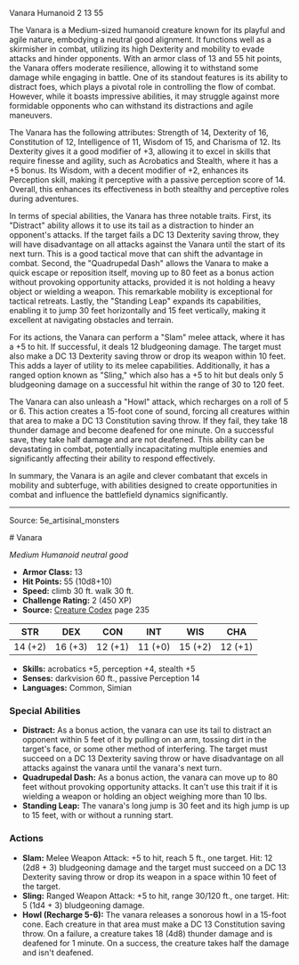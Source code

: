 <MonsterName/>Vanara</MonsterName>
<CreatureType/>Humanoid</CreatureType>
<CR/>2</CR>
<AC/>13</AC>
<HP/>55</HP>
<summary>The Vanara is a Medium-sized humanoid creature known for its playful and agile nature, embodying a neutral good alignment. It functions well as a skirmisher in combat, utilizing its high Dexterity and mobility to evade attacks and hinder opponents. With an armor class of 13 and 55 hit points, the Vanara offers moderate resilience, allowing it to withstand some damage while engaging in battle. One of its standout features is its ability to distract foes, which plays a pivotal role in controlling the flow of combat. However, while it boasts impressive abilities, it may struggle against more formidable opponents who can withstand its distractions and agile maneuvers. </summary>

<detail>

The Vanara has the following attributes: Strength of 14, Dexterity of 16, Constitution of 12, Intelligence of 11, Wisdom of 15, and Charisma of 12. Its Dexterity gives it a good modifier of +3, allowing it to excel in skills that require finesse and agility, such as Acrobatics and Stealth, where it has a +5 bonus. Its Wisdom, with a decent modifier of +2, enhances its Perception skill, making it perceptive with a passive perception score of 14. Overall, this enhances its effectiveness in both stealthy and perceptive roles during adventures.

In terms of special abilities, the Vanara has three notable traits. First, its "Distract" ability allows it to use its tail as a distraction to hinder an opponent's attacks. If the target fails a DC 13 Dexterity saving throw, they will have disadvantage on all attacks against the Vanara until the start of its next turn. This is a good tactical move that can shift the advantage in combat. Second, the "Quadrupedal Dash" allows the Vanara to make a quick escape or reposition itself, moving up to 80 feet as a bonus action without provoking opportunity attacks, provided it is not holding a heavy object or wielding a weapon. This remarkable mobility is exceptional for tactical retreats. Lastly, the "Standing Leap" expands its capabilities, enabling it to jump 30 feet horizontally and 15 feet vertically, making it excellent at navigating obstacles and terrain.

For its actions, the Vanara can perform a "Slam" melee attack, where it has a +5 to hit. If successful, it deals 12 bludgeoning damage. The target must also make a DC 13 Dexterity saving throw or drop its weapon within 10 feet. This adds a layer of utility to its melee capabilities. Additionally, it has a ranged option known as "Sling," which also has a +5 to hit but deals only 5 bludgeoning damage on a successful hit within the range of 30 to 120 feet. 

The Vanara can also unleash a "Howl" attack, which recharges on a roll of 5 or 6. This action creates a 15-foot cone of sound, forcing all creatures within that area to make a DC 13 Constitution saving throw. If they fail, they take 18 thunder damage and become deafened for one minute. On a successful save, they take half damage and are not deafened. This ability can be devastating in combat, potentially incapacitating multiple enemies and significantly affecting their ability to respond effectively.

In summary, the Vanara is an agile and clever combatant that excels in mobility and subterfuge, with abilities designed to create opportunities in combat and influence the battlefield dynamics significantly.</detail>



---

Source: 5e_artisinal_monsters

<statblock>
# Vanara

*Medium* *Humanoid* *neutral good*

- **Armor Class:** 13
- **Hit Points:** 55 (10d8+10)
- **Speed:** climb 30 ft. walk 30 ft.
- **Challenge Rating:** 2 (450 XP)
- **Source:** [Creature Codex](https://koboldpress.com/kpstore/product/creature-codex-for-5th-edition-dnd) page 235

| STR | DEX | CON | INT | WIS | CHA |
| --- | --- | --- | --- | --- | --- |
| 14 (+2) | 16 (+3) | 12 (+1) | 11 (+0) | 15 (+2) | 12 (+1) |

- **Skills:** acrobatics +5, perception +4, stealth +5
- **Senses:** darkvision 60 ft., passive Perception 14
- **Languages:** Common, Simian

### Special Abilities

- **Distract:** As a bonus action, the vanara can use its tail to distract an opponent within 5 feet of it by pulling on an arm, tossing dirt in the target's face, or some other method of interfering. The target must succeed on a DC 13 Dexterity saving throw or have disadvantage on all attacks against the vanara until the vanara's next turn.
- **Quadrupedal Dash:** As a bonus action, the vanara can move up to 80 feet without provoking opportunity attacks. It can't use this trait if it is wielding a weapon or holding an object weighing more than 10 lbs.
- **Standing Leap:** The vanara's long jump is 30 feet and its high jump is up to 15 feet, with or without a running start.

### Actions

- **Slam:** Melee Weapon Attack: +5 to hit, reach 5 ft., one target. Hit: 12 (2d8 + 3) bludgeoning damage and the target must succeed on a DC 13 Dexterity saving throw or drop its weapon in a space within 10 feet of the target.
- **Sling:** Ranged Weapon Attack: +5 to hit, range 30/120 ft., one target. Hit: 5 (1d4 + 3) bludgeoning damage.
- **Howl (Recharge 5-6):** The vanara releases a sonorous howl in a 15-foot cone. Each creature in that area must make a DC 13 Constitution saving throw. On a failure, a creature takes 18 (4d8) thunder damage and is deafened for 1 minute. On a success, the creature takes half the damage and isn't deafened.


</statblock>


